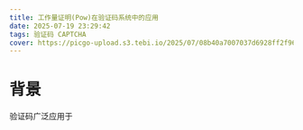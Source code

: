 ```yaml
---
title: 工作量证明(Pow)在验证码系统中的应用
date: 2025-07-19 23:29:42
tags: 验证码 CAPTCHA
cover: https://picgo-upload.s3.tebi.io/2025/07/08b40a7007037d6928ff2f968722763b.png
---
```


# 背景

验证码广泛应用于
